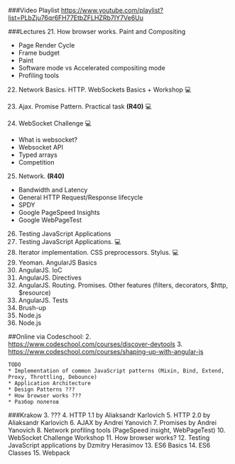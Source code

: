 ###Video Playlist
https://www.youtube.com/playlist?list=PLbZju76qr6FH77EtbZFLHZRb7IY7Ve6Uu

###Lectures
21. How browser works. Paint and Compositing
   * Page Render Cycle
   * Frame budget
   * Paint
   * Software mode vs Accelerated compositing mode
   * Profiling tools
22. Network Basics. HTTP. WebSockets Basics + Workshop :computer: 
23. Ajax. Promise Pattern. Practical task **(R40)** :computer:
   
24. WebSocket Challenge :computer: 
   * What is websocket?
   * Websocket API
   * Typed arrays
   * Сompetition
25. Network. **(R40)**
   * Bandwidth and Latency
   * General HTTP Request/Response lifecycle
   * SPDY
   * Google PageSpeed Insights
   * Google WebPageTest
26. Testing JavaScript Applications
27. Testing JavaScript Applications. :computer: 
28. Iterator implementation. CSS preprocessors. Stylus. :computer:
29. Yeoman. AngularJS Basics
30. AngularJS. IoC 
31. AngularJS. Directives
32. AngularJS. Routing. Promises. Other features (filters, decorators, $http, $resource)
33. AngularJS. Tests 
34. Brush-up
35. Node.js
36. Node.js

##Online via Codeschool:
2. https://www.codeschool.com/courses/discover-devtools
3. https://www.codeschool.com/courses/shaping-up-with-angular-js

```
TODO
* Implementation of common JavaScript patterns (Mixin, Bind, Extend, Proxy, Throttling, Debounce)
* Application Architecture
* Design Patterns ???
* How browser works ???
* Разбор полетов
```

###Krakow
3. ???
4. HTTP 1.1 by Aliaksandr Karlovich
5. HTTP 2.0 by Aliaksandr Karlovich 
6. AJAX by Andrei Yanovich
7. Promises by Andrei Yanovich
8. Network profiling tools (PageSpeed insight, WebPageTest)
10. WebSocket Challenge Workshop
11. How browser works?
12. Testing JavaScript applications by Dzmitry Herasimov
13. ES6 Basics
14. ES6 Classes
15. Webpack

